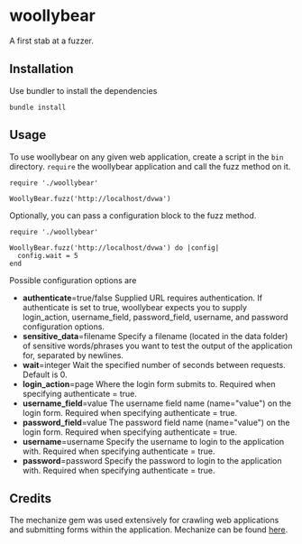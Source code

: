 # woollybear
A first stab at a fuzzer.

## Installation
Use bundler to install the dependencies

    bundle install

## Usage
To use woollybear on any given web application, create a script in the `bin` directory. `require` the woollybear application and call the fuzz method on it.

    require './woollybear'

    WoollyBear.fuzz('http://localhost/dvwa')

Optionally, you can pass a configuration block to the fuzz method.

    require './woollybear'

    WoollyBear.fuzz('http://localhost/dvwa') do |config|
      config.wait = 5
    end

Possible configuration options are

- **authenticate**=true/false Supplied URL requires authentication. If authenticate is set to true, woollybear expects you to supply login_action, username_field, password_field, username, and password configuration options.
- **sensitive_data**=filename Specify a filename (located in the data folder) of sensitive words/phrases you want to test the output of the application for, separated by newlines.
- **wait**=integer Wait the specified number of seconds between requests. Default is 0.
- **login_action**=page Where the login form submits to. Required when specifying authenticate = true.
- **username_field**=value The username field name (name="value") on the login form. Required when specifying authenticate = true.
- **password_field**=value The password field name (name="value") on the login form. Required when specifying authenticate = true.
- **username**=username Specify the username to login to the application with. Required when specifying authenticate = true.
- **password**=password Specify the password to login to the application with. Required when specifying authenticate = true.

## Credits
The mechanize gem was used extensively for crawling web applications and submitting forms within the application. Mechanize can be found [here](http://mechanize.rubyforge.org/).

